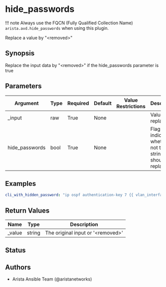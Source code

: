 # hide_passwords

!!! note
    Always use the FQCN (Fully Qualified Collection Name) `arista.avd.hide_passwords` when using this plugin.

Replace a value by \"\<removed\>\"

## Synopsis

Replace the input data by \"\<removed\>\" if the hide\_passwords parameter is true

## Parameters

| Argument | Type | Required | Default | Value Restrictions | Description |
| -------- | ---- | -------- | ------- | ------------------ | ----------- |
| _input | raw | True | None |  | Value to replace. |
| hide_passwords | bool | True | None |  | Flag to indicate whether or not the string should be replaced. |

## Examples

```yaml
cli_with_hidden_password: "ip ospf authentication-key 7 {{ vlan_interface.ospf_authentication_key | arista.avd.hide_passwords(true) }}"
```

## Return Values

| Name | Type | Description |
| ---- | ---- | ----------- |
| _value | string | The original input or \'\<removed\>\' |

## Status

## Authors

- Arista Ansible Team (@aristanetworks)
